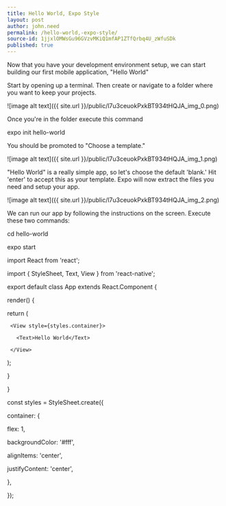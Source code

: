 ```yaml
---
title: Hello World, Expo Style
layout: post
author: john.need
permalink: /hello-world,-expo-style/
source-id: 1jjxlOMWsGu96GVzvMKiQ1mfAP1ZTfQrbq4U_zWfuSDk
published: true
---
```

Now that you have your development environment setup, we can start building our first mobile application, "Hello World"

Start by opening up a terminal. Then create or navigate to a folder where you want to keep your projects.  

![image alt text]({{ site.url }}/public/l7u3ceuokPxkBT934tHQJA_img_0.png)

Once  you're in the folder execute this command

expo init hello-world

You should be promoted to "Choose a template."

![image alt text]({{ site.url }}/public/l7u3ceuokPxkBT934tHQJA_img_1.png)

"Hello World" is a really simple app, so let's choose the default  'blank.'   Hit 'enter' to accept this as your template.  Expo will now extract the files you need and setup your app.

![image alt text]({{ site.url }}/public/l7u3ceuokPxkBT934tHQJA_img_2.png)

We can run our app by following the instructions on the screen.  Execute these two commands:

cd hello-world

expo start

import React from 'react';

import { StyleSheet, Text, View } from 'react-native';

export default class App extends React.Component {

 render() {

   return (

     <View style={styles.container}>

       <Text>Hello World</Text>

     </View>

   );

 }

}

const styles = StyleSheet.create({

 container: {

   flex: 1,

   backgroundColor: '#fff',

   alignItems: 'center',

   justifyContent: 'center',

 },

});

